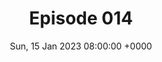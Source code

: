 ---
title: Episode 014
date: Sun, 15 Jan 2023 08:00:00 +0000
eptype: full
episode_number: 14

# provide these
alm_description: 

# find these
show_source: Sweat the Technique
original_title: Teaching Like a Champion
original_subtitle:
original_description: "Introducing Lost Debate's newest weekly podcast, Sweat the Technique! In our very first episode, Ravi sits down with co-host Doug Lemov, K-12 expert and author of the international bestseller Teach Like a Champion. They discuss how lessons from teaching and running schools can be used toward success in any field"
podcast_url: "https://pdst.fm/e/chrt.fm/track/A176GG/traffic.megaphone.fm/LDI7864120758.mp3?updated=1677392863"
audio_type: "audio/mpeg"
duration: 3545
---